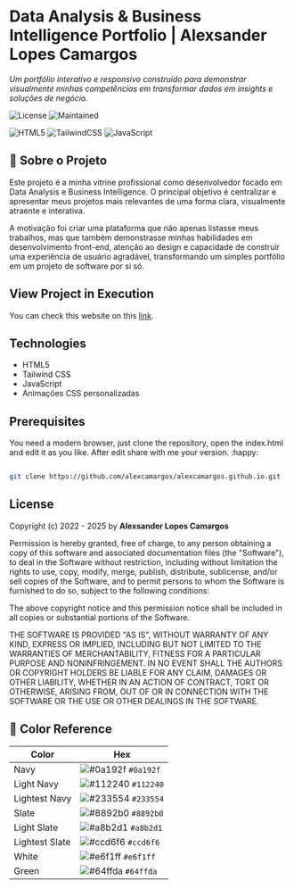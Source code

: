 # Data Analysis & Business Intelligence Portfolio | Alexsander Lopes Camargos

*Um portfólio interativo e responsivo construído para demonstrar visualmente minhas competências em transformar dados em insights e soluções de negócio.*

![License](https://img.shields.io/badge/license-MIT-green)
![Maintained](https://img.shields.io/badge/status-maintained-brightgreen)

![HTML5](https://img.shields.io/badge/HTML5-E34F26?style=for-the-badge&logo=html5&logoColor=white)
![TailwindCSS](https://img.shields.io/badge/Tailwind_CSS-38B2AC?style=for-the-badge&logo=tailwind-css&logoColor=white)
![JavaScript](https://img.shields.io/badge/JavaScript-F7DF1E?style=for-the-badge&logo=javascript&logoColor=black)


## 📖 Sobre o Projeto

Este projeto é a minha vitrine profissional como desenvolvedor focado em Data Analysis e Business
Intelligence. O principal objetivo é centralizar e apresentar meus projetos mais relevantes de uma
forma clara, visualmente atraente e interativa.

A motivação foi criar uma plataforma que não apenas listasse meus trabalhos, mas que também
demonstrasse minhas habilidades em desenvolvimento front-end, atenção ao design e capacidade de
construir uma experiência de usuário agradável, transformando um simples portfólio em um projeto de
software por si só.


## View Project in Execution

You can check this website on this [link](https://alexcamargos.github.io).

## Technologies

- HTML5
- Tailwind CSS
- JavaScript
- Animações CSS personalizadas

## Prerequisites

You need a modern browser, just clone the repository, open the index.html
and edit it as you like. After edit share with me your version. :happy:

```bash

git clone https://github.com/alexcamargos/alexcamargos.github.io.git

```

## License

Copyright (c) 2022 - 2025 by **Alexsander Lopes Camargos**

Permission is hereby granted, free of charge, to any person obtaining a
copy of this software and associated documentation files (the "Software"),
to deal in the Software without restriction, including without limitation
the rights to use, copy, modify, merge, publish, distribute, sublicense,
and/or sell copies of the Software, and to permit persons to whom the
Software is furnished to do so, subject to the following conditions:

The above copyright notice and this permission notice shall be included in
all copies or substantial portions of the Software.

THE SOFTWARE IS PROVIDED "AS IS", WITHOUT WARRANTY OF ANY KIND, EXPRESS OR
IMPLIED, INCLUDING BUT NOT LIMITED TO THE WARRANTIES OF MERCHANTABILITY,
FITNESS FOR A PARTICULAR PURPOSE AND NONINFRINGEMENT. IN NO EVENT SHALL THE
AUTHORS OR COPYRIGHT HOLDERS BE LIABLE FOR ANY CLAIM, DAMAGES OR OTHER
LIABILITY, WHETHER IN AN ACTION OF CONTRACT, TORT OR OTHERWISE, ARISING
FROM, OUT OF OR IN CONNECTION WITH THE SOFTWARE OR THE USE OR OTHER
DEALINGS IN THE SOFTWARE.

## 🎨 Color Reference

| Color          | Hex                                                                |
| -------------- | ------------------------------------------------------------------ |
| Navy           | ![#0a192f](https://via.placeholder.com/10/0a192f?text=+) `#0a192f` |
| Light Navy     | ![#112240](https://via.placeholder.com/10/0a192f?text=+) `#112240` |
| Lightest Navy  | ![#233554](https://via.placeholder.com/10/303C55?text=+) `#233554` |
| Slate          | ![#8892b0](https://via.placeholder.com/10/8892b0?text=+) `#8892b0` |
| Light Slate    | ![#a8b2d1](https://via.placeholder.com/10/a8b2d1?text=+) `#a8b2d1` |
| Lightest Slate | ![#ccd6f6](https://via.placeholder.com/10/ccd6f6?text=+) `#ccd6f6` |
| White          | ![#e6f1ff](https://via.placeholder.com/10/e6f1ff?text=+) `#e6f1ff` |
| Green          | ![#64ffda](https://via.placeholder.com/10/64ffda?text=+) `#64ffda` |

